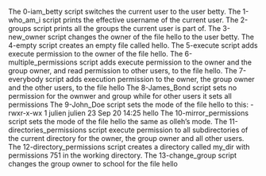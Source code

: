 The 0-iam_betty script switches the current user to the user betty.
 The 1-who_am_i script  prints the effective username of the current user.
The 2-groups script prints all the groups the current user is part of.
The 3-new_owner script changes the owner of the file hello to the user betty.
The 4-empty script creates an empty file called hello.
The 5-execute script adds execute permission to the owner of the file hello.
The 6-multiple_permissions script adds execute permission to the owner and the group owner, and read permission to other users, to the file hello.
The 7-everybody script adds execution permission to the owner, the group owner and the other users, to the file hello
The 8-James_Bond script sets no permission for the ownwer and group while for other users it sets all permissions
The 9-John_Doe script  sets the mode of the file hello to this: -rwxr-x-wx 1 julien julien 23 Sep 20 14:25 hello
The 10-mirror_permissions script sets the mode of the file hello the same as olleh’s mode.
The 11-directories_permissions script execute permission to all subdirectories of the current directory for the owner, the group owner and all other users. 
The 12-directory_permissions script  creates a directory called my_dir with permissions 751 in the working directory.
The 13-change_group script changes the group owner to school for the file hello
